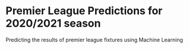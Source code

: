 # Premier League Predictions for 2020/2021 season

Predicting the results of premier league fixtures using Machine Learning 